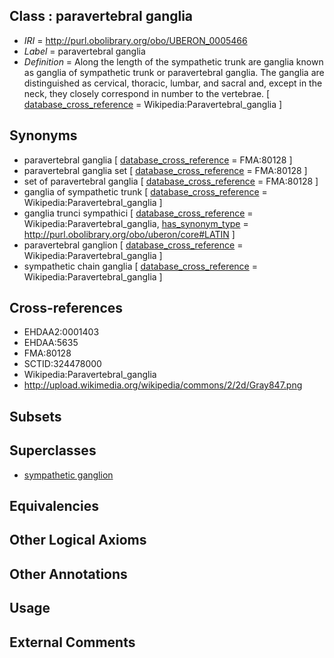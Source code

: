 
## Class : paravertebral ganglia

 * *IRI* = http://purl.obolibrary.org/obo/UBERON_0005466
 * *Label* = paravertebral ganglia
 * *Definition* = Along the length of the sympathetic trunk are ganglia known as ganglia of sympathetic trunk or paravertebral ganglia. The ganglia are distinguished as cervical, thoracic, lumbar, and sacral and, except in the neck, they closely correspond in number to the vertebrae. [ [database_cross_reference](../../ef/oboInOwl#hasDbXref.md) = Wikipedia:Paravertebral_ganglia ]

## Synonyms

 * paravertebral ganglia [ [database_cross_reference](../../ef/oboInOwl#hasDbXref.md) = FMA:80128 ]
 * paravertebral ganglia set [ [database_cross_reference](../../ef/oboInOwl#hasDbXref.md) = FMA:80128 ]
 * set of paravertebral ganglia [ [database_cross_reference](../../ef/oboInOwl#hasDbXref.md) = FMA:80128 ]
 * ganglia of sympathetic trunk [ [database_cross_reference](../../ef/oboInOwl#hasDbXref.md) = Wikipedia:Paravertebral_ganglia ]
 * ganglia trunci sympathici [ [database_cross_reference](../../ef/oboInOwl#hasDbXref.md) = Wikipedia:Paravertebral_ganglia, [has_synonym_type](../../pe/oboInOwl#hasSynonymType.md) = http://purl.obolibrary.org/obo/uberon/core#LATIN ]
 * paravertebral ganglion [ [database_cross_reference](../../ef/oboInOwl#hasDbXref.md) = Wikipedia:Paravertebral_ganglia ]
 * sympathetic chain ganglia [ [database_cross_reference](../../ef/oboInOwl#hasDbXref.md) = Wikipedia:Paravertebral_ganglia ]

## Cross-references

 * EHDAA2:0001403
 * EHDAA:5635
 * FMA:80128
 * SCTID:324478000
 * Wikipedia:Paravertebral_ganglia
 * http://upload.wikimedia.org/wikipedia/commons/2/2d/Gray847.png

## Subsets


## Superclasses

 * [sympathetic ganglion](../../UBERON/06/UBERON_0001806.md)

## Equivalencies


## Other Logical Axioms


## Other Annotations


## Usage


## External Comments

